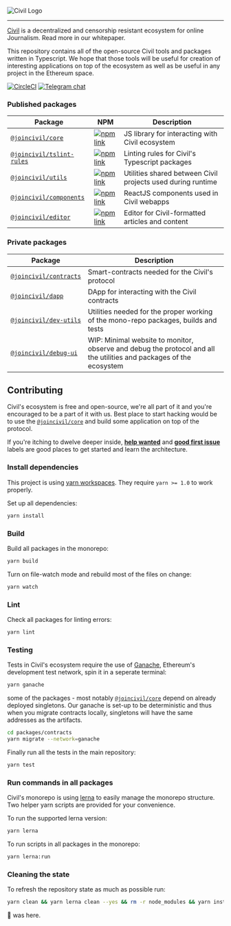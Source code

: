 ![Civil Logo](doc/civil_logo_white.png?raw=true)

---

[Civil](https://joincivil.com/) is a decentralized and censorship resistant ecosystem for online Journalism. Read more in our whitepaper.

This repository contains all of the open-source Civil tools and packages written in Typescript.
We hope that those tools will be useful for creation of interesting applications on top of the ecosystem as well as be useful in any project in the Ethereum space.

[![CircleCI](https://img.shields.io/circleci/project/github/joincivil/Civil.svg)](https://circleci.com/gh/joincivil/Civil/tree/master)
[![Telegram chat](https://img.shields.io/badge/chat-telegram-blue.svg)](https://t.me/join_civil)

### Published packages

| Package                                             | NPM                                                                                                                           | Description                                                 |
| --------------------------------------------------- | ----------------------------------------------------------------------------------------------------------------------------- | ----------------------------------------------------------- |
| [`@joincivil/core`][core-url]                       | [![npm link](https://img.shields.io/badge/npm-core-blue.svg)](https://www.npmjs.com/package/@joincivil/core)                  | JS library for interacting with Civil ecosystem             |
| [`@joincivil/tslint-rules`](/packages/tslint-rules) | [![npm link](https://img.shields.io/badge/npm-tslint--rules-blue.svg)](https://www.npmjs.com/package/@joincivil/tslint-rules) | Linting rules for Civil's Typescript packages               |
| [`@joincivil/utils`](/packages/utils)               | [![npm link](https://img.shields.io/badge/npm-utils-blue.svg)](https://www.npmjs.com/package/@joincivil/utils)                | Utilities shared between Civil projects used during runtime |
| [`@joincivil/components`](/packages/components)     | [![npm link](https://img.shields.io/badge/npm-components-blue.svg)](https://www.npmjs.com/package/@joincivil/components)      | ReactJS components used in Civil webapps                    |
| [`@joincivil/editor`](/packages/editor)             | [![npm link](https://img.shields.io/badge/npm-editor-blue.svg)](https://www.npmjs.com/package/@joincivil/editor)              | Editor for Civil-formatted articles and content             |

### Private packages

| Package                                       | Description                                                                                                         |
| --------------------------------------------- | ------------------------------------------------------------------------------------------------------------------- |
| [`@joincivil/contracts`](/packages/contracts) | Smart-contracts needed for the Civil's protocol                                                                     |
| [`@joincivil/dapp`](/packages/dapp)           | DApp for interacting with the Civil contracts                                                                       |
| [`@joincivil/dev-utils`](/packages/dev-utils) | Utilities needed for the proper working of the mono-repo packages, builds and tests                                 |
| [`@joincivil/debug-ui`](/packages/debug-ui)   | WIP: Minimal website to monitor, observe and debug the protocol and all the utilities and packages of the ecosystem |

## Contributing

Civil's ecosystem is free and open-source, we're all part of it and you're encouraged to be a part of it with us.
Best place to start hacking would be to use the [`@joincivil/core`][core-url] and build some application on top of the protocol.

If you're itching to dwelve deeper inside, [**help wanted**](https://github.com/joincivil/Civil/issues?q=is%3Aissue+is%3Aopen+label%3A%22help+wanted%22)
and [**good first issue**](https://github.com/joincivil/Civil/issues?q=is%3Aissue+is%3Aopen+label%3A%22good+first+issue%22) labels are good places to get started and learn the architecture.

### Install dependencies

This project is using [yarn workspaces](https://yarnpkg.com/lang/en/docs/workspaces/). They require `yarn >= 1.0` to work properly.

Set up all dependencies:

```bash
yarn install
```

### Build

Build all packages in the monorepo:

```bash
yarn build
```

Turn on file-watch mode and rebuild most of the files on change:

```bash
yarn watch
```

### Lint

Check all packages for linting errors:

```bash
yarn lint
```

### Testing

Tests in Civil's ecosystem require the use of [Ganache](https://github.com/trufflesuite/ganache-cli), Ethereum's development test network, spin it in a seperate terminal:

```bash
yarn ganache
```

some of the packages - most notably [`@joincivil/core`][core-url] depend on already deployed singletons. Our ganache is set-up to be deterministic and thus when you migrate contracts locally, singletons will have the same addresses as the artifacts.

```bash
cd packages/contracts
yarn migrate --network=ganache
```

Finally run all the tests in the main repository:

```bash
yarn test
```

### Run commands in all packages

Civil's monorepo is using [lerna](https://github.com/lerna/lerna) to easily manage the monorepo structure. Two helper yarn scripts are provided for your convenience.

To run the supported lerna version:

```bash
yarn lerna
```

To run scripts in all packages in the monorepo:

```bash
yarn lerna:run
```

### Cleaning the state

To refresh the repository state as much as possible run:

```bash
yarn clean && yarn lerna clean --yes && rm -r node_modules && yarn install
```

🐙 was here.

[core-url]: /packages/core
